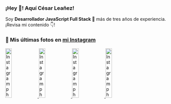 <h3>¡Hey 👋! Aquí César Leañez!</h3>

<p>Soy <strong>Desarrollador JavaScript Full Stack 🚀</strong> más de tres años de experiencia.<br />¡Revisa mi contenido 👇!</p>

### 📸 Mis últimas fotos en [mi Instagram](https://instagram.com/cele)


<a href='https://instagram.com/p/C1UpuSGLQiG' target='_blank'>
  <img width='20%' src='https://instagram.fkiv8-1.fna.fbcdn.net/v/t51.29350-15/412513918_1325803934584302_4400498733289087214_n.jpg?stp=dst-jpg_e15&_nc_ht=instagram.fkiv8-1.fna.fbcdn.net&_nc_cat=106&_nc_ohc=LxPEvp8RhhQQ7kNvgGV69M3&_nc_gid=5aec3dd349a7413cac4885befbfddfae&edm=APU89FABAAAA&ccb=7-5&oh=00_AYABbQZj1w-lrhb7gFL97-hTjdjKPjmHgEB_4OKdpTZJkA&oe=66EC141D&_nc_sid=bc0c2c' alt='Instagram photo' />
</a>
<a href='https://instagram.com/p/CzMY3lzxgmx' target='_blank'>
  <img width='20%' src='https://instagram.fkiv8-1.fna.fbcdn.net/v/t51.29350-15/398916226_819142863293745_2426123683154743297_n.webp?stp=dst-jpg_e35&_nc_ht=instagram.fkiv8-1.fna.fbcdn.net&_nc_cat=109&_nc_ohc=TnvS1sK3ZNgQ7kNvgHD9Uzb&_nc_gid=5aec3dd349a7413cac4885befbfddfae&edm=APU89FABAAAA&ccb=7-5&oh=00_AYANByznTcxSQ3skrcuL7Yv4IIHn-lMBSgJ0o0lv1zo0Kw&oe=66EC130C&_nc_sid=bc0c2c' alt='Instagram photo' />
</a>
<a href='https://instagram.com/p/CygbQv4uqxM' target='_blank'>
  <img width='20%' src='https://instagram.fkiv8-1.fna.fbcdn.net/v/t51.29350-15/391525959_236593062741789_5868561716480810596_n.webp?stp=dst-jpg_e35&_nc_ht=instagram.fkiv8-1.fna.fbcdn.net&_nc_cat=109&_nc_ohc=reigdIHdW4EQ7kNvgHaU4N5&edm=APU89FABAAAA&ccb=7-5&oh=00_AYB4jJznNQn-0CRNGCOBVzEd8jBhhvzibLrdHGv0dK2_5w&oe=66EC1948&_nc_sid=bc0c2c' alt='Instagram photo' />
</a>
<a href='https://instagram.com/p/CxTmOF6vN8M' target='_blank'>
  <img width='20%' src='https://instagram.fkiv8-1.fna.fbcdn.net/v/t51.29350-15/378565944_323878180141713_8920720304536029091_n.jpg?stp=dst-jpg_e15&_nc_ht=instagram.fkiv8-1.fna.fbcdn.net&_nc_cat=109&_nc_ohc=eEy1Zd0lPQYQ7kNvgFS5Q2f&_nc_gid=5aec3dd349a7413cac4885befbfddfae&edm=APU89FABAAAA&ccb=7-5&oh=00_AYCWAhBHpksTDs1VSQM6M8oSR7xRxy6kEA0QWFQFqnzM1w&oe=66EC1312&_nc_sid=bc0c2c' alt='Instagram photo' />
</a>
